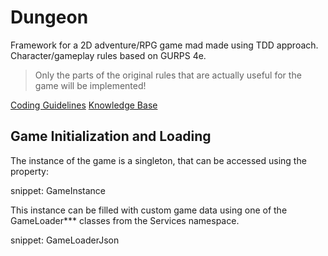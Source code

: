 # Dungeon

Framework for a 2D adventure/RPG game mad made using TDD approach.
Character/gameplay rules based on GURPS 4e.

> Only the parts of the original rules that are actually useful for the game will be implemented!

[Coding Guidelines](Docs/codingGuidelines.md)
[Knowledge Base](Docs/knowledgeBase.md)

## Game Initialization and Loading

The instance of the game is a singleton, that can be accessed using the property:

snippet: GameInstance

This instance can be filled with custom game data using one of the GameLoader*** classes from the Services namespace.

snippet: GameLoaderJson
